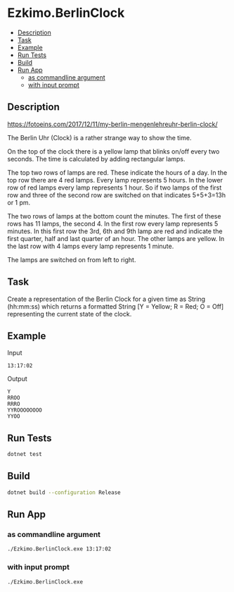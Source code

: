 # Ezkimo.BerlinClock
- [Description](#description)
- [Task](#task)
- [Example](#example)
- [Run Tests](#run-tests)
- [Build](#build)
- [Run App](#run-app)
  - [as commandline argument](#as-commandline-argument)
  - [with input prompt](#with-input-prompt)
  
## Description
https://fotoeins.com/2017/12/11/my-berlin-mengenlehreuhr-berlin-clock/

The Berlin Uhr (Clock) is a rather strange way to show the time. 

On the top of the clock there is a yellow lamp that blinks on/off every two seconds. The time is calculated by adding rectangular lamps. 

The top two rows of lamps are red. These indicate the hours of a day. In the top row there are 4 red lamps. Every lamp represents 5 hours. In the lower row of red lamps every lamp represents 1 hour. So if two lamps of the first row and three of the second row are switched on that indicates 5+5+3=13h or 1 pm. 

The two rows of lamps at the bottom count the minutes. The first of these rows has 11 lamps, the second 4. In the first row every lamp represents 5 minutes. In this first row the 3rd, 6th and 9th lamp are red and indicate the first quarter, half and last quarter of an hour. The other lamps are yellow. In the last row with 4 lamps every lamp represents 1 minute. 

The lamps are switched on from left to right.

## Task
Create a representation of the Berlin Clock for a given time as String (hh:mm:ss) which returns a formatted String [Y = Yellow; R = Red; O = Off] representing the current state of the clock.

## Example
Input

    13:17:02

Output

    Y
    RROO
    RRRO
    YYROOOOOOOO
    YYOO

## Run Tests
```sh
dotnet test
```

## Build
```sh
dotnet build --configuration Release 
```

## Run App
### as commandline argument
```sh
./Ezkimo.BerlinClock.exe 13:17:02
```
### with input prompt
```sh
./Ezkimo.BerlinClock.exe
```
